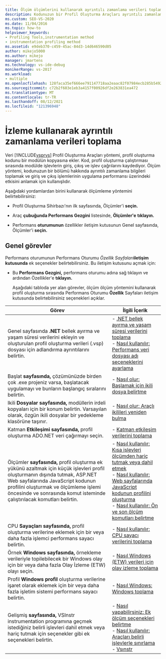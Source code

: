 ```yaml
---
title: Ölçüm ölçümlerini kullanarak ayrıntılı zamanlama verileri toplama
description: Kodunuzun bir Profil Oluşturma Araçları ayrıntılı zamanlama bilgileri için ve I/O işlemlerinin etkisini anlamak için Profil Oluşturma Araçları ölçüm ölçümleme yöntemini kullanın.
ms.custom: SEO-VS-2020
ms.date: 11/04/2016
ms.topic: how-to
helpviewer_keywords:
- Profiling Tools,instrumentation method
- instrumentation profiling method
ms.assetid: e9deb370-c459-45ac-84d3-14d646590d05
author: mikejo5000
ms.author: mikejo
manager: jmartens
ms.technology: vs-ide-debug
monikerRange: vs-2017
ms.workload:
- multiple
ms.openlocfilehash: 128faca35ef666ee791147718aa2eaac82f07984ecb285b54926717730b3d8a7
ms.sourcegitcommit: c72b2f603e1eb3a4157f00926df2e263831ea472
ms.translationtype: MT
ms.contentlocale: tr-TR
ms.lasthandoff: 08/12/2021
ms.locfileid: "121396948"
---
```

# <a name="collect-detailed-timing-data-by-using-instrumentation"></a>İzleme kullanarak ayrıntılı zamanlama verileri toplama
Veri [!INCLUDE[vsprvs](../code-quality/includes/vsprvs_md.md)] Profil Oluşturma Araçları yöntemi, profil oluşturma kodunu bir modülün kopyasına ekler. Kod, profil oluşturma çalıştırması sırasında modülde işlevlerin giriş, çıkış ve işlev çağrılarını kaydediyor. Ölçüm yöntemi, kodunuzun bir bölümü hakkında ayrıntılı zamanlama bilgileri toplamak ve giriş ve çıkış işlemlerinin uygulama performansı üzerindeki etkisini anlamak için kullanışlıdır.

 Aşağıdaki yordamlardan birini kullanarak ölçümleme yöntemini belirtebilirsiniz:

- Profil Oluşturma Sihirbazı'nın ilk sayfasında, Ölçümler'i **seçin.**

- Araç **çubuğunda Performans Gezgini** listesinde, **Ölçümler'e** **tıklayın.**

- Performans **oturumunun** özellikler iletişim kutusunun Genel sayfasında, Ölçümler'i **seçin.**

## <a name="common-tasks"></a>Genel görevler
 Performans oturumunun Performans Oturumu _Özellik Sayfaları_**iletişim kutusunda** ek seçenekler belirtebilirsiniz. Bu iletişim kutusunu açmak için:

- Bu **Performans Gezgini,** performans oturumu adına sağ tıklayın ve ardından Özellikler'e **tıklayın.**

  Aşağıdaki tabloda yer alan görevler, ölçüm ölçüm yöntemini kullanarak profil oluşturma sırasında Performans Oturumu **Özellik** Sayfaları iletişim kutusunda belirtebilirsiniz seçenekleri açıklar.

|Görev|İlgili İçerik|
|----------|---------------------|
|Genel sayfasında **.NET** bellek ayırma ve yaşam süresi verilerini ekleyin ve oluşturulan profil oluşturma verileri (.vsp) dosyası için adlandırma ayrıntılarını belirtin.|-   [.NET bellek ayırma ve yaşam süresi verilerini toplama](../profiling/collecting-dotnet-memory-allocation-and-lifetime-data.md)<br />-   [Nasıl kullanılır: Performans veri dosyası adı seçeneklerini ayarlama](../profiling/how-to-set-performance-data-file-name-options.md)|
|Başlat **sayfasında,** çözümünüzde birden çok .exe projeniz varsa, başlatacak uygulamayı ve bunların başlangıç sıralarını belirtin.|-   [Nasıl olur: Başlamak için ikili dosya belirtme](../profiling/how-to-specify-the-binary-to-start.md)|
|Ikili **Dosyalar sayfasında,** modüllerin irdeli kopyaları için bir konum belirtin. Varsayılan olarak, özgün ikili dosyalar bir yedekleme klasörüne taşınır.|-   [Nasıl olur: Araçlı ikilileri yeniden bulma](../profiling/how-to-relocate-instrumented-binaries.md)|
|Katman **Etkileşimi sayfasında,** profil oluşturma ADO.NET veri çağırmayı seçin.|-   [Katman etkileşim verilerini toplama](../profiling/collecting-tier-interaction-data.md)|
|Ölçümler **sayfasında,** profil oluşturma ek yükünü azaltmak için küçük işlevleri profil oluşturmanın dışında tutmak, ASP.NET Web sayfalarında JavaScript kodunun profilini oluşturmak ve ölçümleme işlemi öncesinde ve sonrasında komut isteminde çalıştırılacak komutları belirtin.|-   [Nasıl kullanılır: Kısa işlevleri ölçümden hariç tutmak veya dahil etmek](../profiling/how-to-exclude-or-include-short-functions-from-instrumentation.md)<br />-   [Nasıl kullanılır: Web sayfalarında JavaScript kodunun profilini oluşturma](../profiling/how-to-profile-javascript-code-in-web-pages.md)<br />-   [Nasıl kullanılır: Ön ve son ölçüm komutları belirtme](../profiling/how-to-specify-pre-and-post-instrument-commands.md)|
|CPU **Sayaçları sayfasında,** profil oluşturma verilerine eklemek için bir veya daha fazla işlemci performans sayacı belirtin.|-   [Nasıl kullanılır: CPU sayacı verilerini toplama](../profiling/how-to-collect-cpu-counter-data.md)|
|Örnek **Windows sayfasında,** örnekleme verileriyle topilebilecek bir Windows olay için bir veya daha fazla Olay İzleme (ETW) olayı seçin.|-   [Nasıl Windows (ETW) verileri için olay izleme toplama](../profiling/how-to-collect-event-tracing-for-windows-etw-data.md)|
|Profil **Windows profil** oluşturma verilerine işaret olarak eklemek için bir veya daha fazla işletim sistemi performans sayacı belirtin.|-   [Nasıl Windows: Windows toplama](../profiling/how-to-collect-windows-counter-data.md)|
|Gelişmiş **sayfasında,** VSInstr instrumentation programına geçmek istediğiniz belirli işlevleri dahil etmek veya hariç tutmak için seçenekler gibi ek seçenekleri belirtin.|-   [Nasıl yapabilirsiniz: Ek ölçüm seçenekleri belirtme](../profiling/how-to-specify-additional-instrumentation-options.md)<br />-   [Nasıl kullanılır: Araçları belirli işlevlerle sınırlama](../profiling/how-to-limit-instrumentation-to-specific-functions.md)<br />-   [Vsınstr](../profiling/vsinstr.md)|
